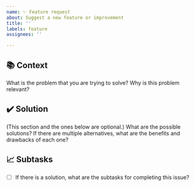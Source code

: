 ```yaml
---
name: ✨ Feature request
about: Suggest a new feature or improvement
title: ''
labels: feature
assignees: ''

---
```


## 📚 Context

What is the problem that you are trying to solve?
Why is this problem relevant?

## ✔️ Solution

(This section and the ones below are optional.)
What are the possible solutions?
If there are multiple alternatives, what are the benefits and drawbacks of each one?

## 📈 Subtasks

- [ ] If there is a solution, what are the subtasks for completing this issue?
